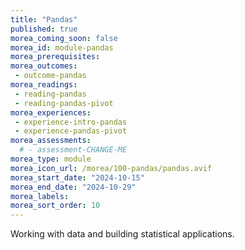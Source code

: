 ```yaml
---
title: "Pandas"
published: true
morea_coming_soon: false
morea_id: module-pandas
morea_prerequisites:
morea_outcomes:
 - outcome-pandas
morea_readings:
 - reading-pandas
 - reading-pandas-pivot
morea_experiences:
 - experience-intro-pandas
 - experience-pandas-pivot
morea_assessments:
  # - assessment-CHANGE-ME
morea_type: module
morea_icon_url: /morea/100-pandas/pandas.avif
morea_start_date: "2024-10-15"
morea_end_date: "2024-10-29"
morea_labels:
morea_sort_order: 10
---
```


Working with data and building statistical applications.
